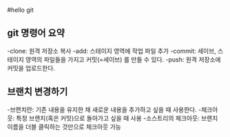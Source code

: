 #hello git

## git 명령어 요약

-clone: 원격 저장소 복사
-add: 스테이지 영역에 작업 파일 추가
-commit: 세이브, 스테이지 영역의 파일들을 가지고 커밋(=세이브) 를 만들 수 있다.
-push: 원격 저장소에 커밋을 업로드한다.

## 브랜치 변경하기
-브랜치란: 기존 내용을 유지한 채 새로운 내용을 추가하고 싶을 때 사용한다.
-체크아웃: 특정 브랜치(혹은 커밋)으로 돌아가고 싶을 때 사용
-소스트리의 체크아웃: 브랜치 이름을 더블 클릭하는 것만으로 체크아웃 가능